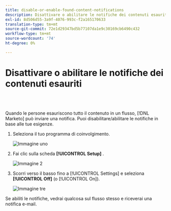 ```yaml
---
title: disable-or-enable-found-content-notifications
description: Disattivare o abilitare le notifiche dei contenuti esauriti
exl-id: 8d506d55-3a9f-4076-993c-f2a165170633
translation-type: tm+mt
source-git-commit: 72e1d29347bd5b77107da1e9c30169cb6490c432
workflow-type: tm+mt
source-wordcount: '74'
ht-degree: 0%

---
```


# Disattivare o abilitare le notifiche dei contenuti esauriti

<br> 

Quando le persone esauriscono tutto il contenuto in un flusso, [!DNL Marketo] può inviare una notifica. Puoi disabilitare/abilitare le notifiche in base alle tue esigenze.

1. Seleziona il tuo programma di coinvolgimento.

   ![Immagine uno](/help/sky/assets/engagement-programs/disable-or-enable-exhausted-content-notifications/disable-or-enable-exhausted-content-notifications-1.png)

1. Fai clic sulla scheda **[!UICONTROL Setup]** .

   ![Immagine 2](/help/sky/assets/engagement-programs/disable-or-enable-exhausted-content-notifications/disable-or-enable-exhausted-content-notifications-2.png)

1. Scorri verso il basso fino a [!UICONTROL Settings] e seleziona **[!UICONTROL Off]** (o [!UICONTROL On]).

   ![Immagine tre](/help/sky/assets/engagement-programs/disable-or-enable-exhausted-content-notifications/disable-or-enable-exhausted-content-notifications-3.png)

Se abiliti le notifiche, vedrai qualcosa sul flusso stesso e riceverai una notifica e-mail.
